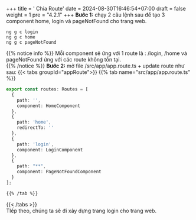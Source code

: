 +++
title = ' Chia Route'
date = 2024-08-30T16:46:54+07:00
draft = false 
weight = 1
pre = "4.2.1"
+++
**Bước 1:** chạy 2 câu lệnh sau để tạo 3 component home, login và pageNotFound cho trang web.
```
ng g c login 
ng g c home
ng g c pageNotFound
```
{{% notice info %}}
  Mỗi component sẽ ứng với 1 route là : /login, /home và pageNotFound ứng với các route không tồn tại.  
{{% /notice  %}}
**Bước 2:** mở file /src/app/app.route.ts
    + update route như sau:
  {{< tabs groupId="appRoute">}}
    {{% tab name="src/app/app.route.ts" %}}
``` typescript
export const routes: Routes = [
  {
    path: '',
    component: HomeComponent
  },
  {
    path: 'home',
    redirectTo: ''
  },
  {
    path: 'login',
    component: LoginComponent
  },
  {
    path: "**",
    component: PageNotFoundComponent
  }
];
```
    {{% /tab %}}
 {{< /tabs >}}  
TIếp theo, chúng ta sẽ đi xây dựng trang login cho trang web.